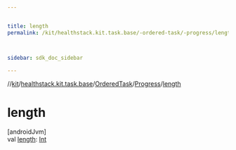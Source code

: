 ```yaml
---


title: length
permalink: /kit/healthstack.kit.task.base/-ordered-task/-progress/length.html



sidebar: sdk_doc_sidebar

---
```



//[kit](/kit.html)/[healthstack.kit.task.base](../../index.html)/[OrderedTask](../index.html)/[Progress](index.html)/[length](length.html)



# length



[androidJvm]\
val [length](length.html): [Int](https://kotlinlang.org/api/latest/jvm/stdlib/kotlin/-int/index.html)






